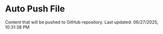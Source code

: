 # Auto Push File

Content that will be pushed to GitHub repository.
Last updated: 06/27/2025, 10:31:38 PM